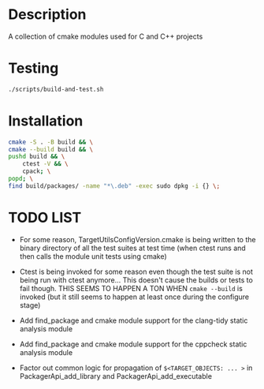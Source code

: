 # Description

A collection of cmake modules used for C and C++ projects

# Testing

```sh
./scripts/build-and-test.sh
```


# Installation

```sh
cmake -S . -B build && \
cmake --build build && \
pushd build && \
    ctest -V && \
    cpack; \
popd; \
find build/packages/ -name "*\.deb" -exec sudo dpkg -i {} \;
```


# TODO LIST


- For some reason, TargetUtilsConfigVersion.cmake is being written to the binary directory of all the test suites at test time (when ctest runs and then calls the module unit tests using cmake)

- Ctest is being invoked for some reason even though the test suite is not being run with ctest anymore... This doesn't cause the builds or tests to fail though. THIS SEEMS TO HAPPEN A TON WHEN `cmake --build` is invoked (but it still seems to happen at least once during the configure stage)

- Add find_package and cmake module support for the clang-tidy static analysis module

- Add find_package and cmake module support for the cppcheck static analysis module

- Factor out common logic for propagation of `$<TARGET_OBJECTS: ... >` in PackagerApi_add_library and PackagerApi_add_executable
